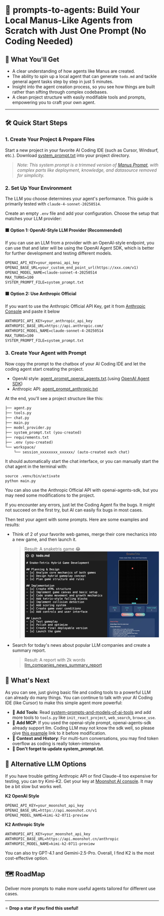 # 🚀 prompts-to-agents: Build Your Local Manus-Like Agents from Scratch with Just One Prompt (No Coding Needed)

## 🎁 What You'll Get

- A clear understanding of how agents like Manus are created.
- The ability to spin up a local agent that can generate `todo.md` and tackle general agent tasks step by step in just 5 minutes.
- Insight into the agent creation process, so you see how things are built rather than sifting through complex codebases.
- A clean project structure with easily modifiable tools and prompts, empowering you to craft your own agent.

---

## 🛠️ Quick Start Steps

### 1. Create Your Project & Prepare Files

Start a new project in your favorite AI Coding IDE (such as Cursor, Windsurf, etc.). Download [system_prompt.txt](./system_prompt.txt) into your project directory.

> _Note: This system prompt is a trimmed version of [Manus Prompt](https://github.com/x1xhlol/system-prompts-and-models-of-ai-tools/blob/main/Manus%20Agent%20Tools%20%26%20Prompt/Modules.txt), with complex parts like deployment, knowledge, and datasource removed for simplicity._

### 2. Set Up Your Environment

The LLM you choose determines your agent's performance. This guide is primarily tested with `claude-4-sonnet-20250514`.

Create an empty `.env` file and add your configuration. Choose the setup that matches your LLM provider:

#### 🟦 Option 1: OpenAI-Style LLM Provider (Recommended)

If you can use an LLM from a provider with an OpenAI-style endpoint, you can use that and later will be using the OpenAI Agent SDK, which is better for further development and testing different models. 

```
OPENAI_API_KEY=your_openai_api_key
OPENAI_BASE_URL=your_custom_end_point_url(https://xxx.com/v1)
OPENAI_MODEL_NAME=claude-sonnet-4-20250514
MAX_TURNS=100
SYSTEM_PROMPT_FILE=system_prompt.txt
```

#### 🟦 Option 2: Use Anthropic Official

If you want to use the Anthropic Official API Key, get it from [Anthropic Console](https://console.anthropic.com/settings/keys) and paste it below

```
ANTHROPIC_API_KEY=your_anthropic_api_key
ANTHROPIC_BASE_URL=https://api.anthropic.com/
ANTHROPIC_MODEL_NAME=claude-sonnet-4-20250514
MAX_TURNS=100
SYSTEM_PROMPT_FILE=system_prompt.txt
```

### 3. Create Your Agent with Prompt

Now copy the prompt to the chatbox of your AI Coding IDE and let the coding agent start creating the project. 
* OpenAI style: [agent_prompt_openai_agents.txt](./agent_prompt_openai_agents.txt).(using [OpenAI Agent SDK](https://github.com/openai/openai-agents-python))
* Anthropic API: [agent_prompt_anthropic.txt](agent_prompt_anthropic.txt) 

At the end, you'll see a project structure like this:
```
├── agent.py
├── tools.py
├── chat.py
├── main.py
├── model_provider.py
├── system_prompt.txt (you-created)
├── requirements.txt
├── .env (you-created)
└── workspace/ 
    └── session_xxxxxxxx_xxxxxx/ (auto-created each chat)
```

It should automatically start the chat interface, or you can manually start the chat agent in the terminal with:
```
source .venv/bin/activate
python main.py
```


You can also use the Anthropic Official API with openai-agents-sdk, but you may need some modifications to the project.

If you encounter any errors, just let the Coding Agent fix the bugs. It might not succeed on the first try, but AI can easily fix bugs in most cases.

Then test your agent with some prompts. Here are some examples and results:
* Think of 2 of your favorite web games, merge their core mechanics into a new game, and then launch it.

    >Result: A snaketris game 😂
    ![Snaketris Game Example](resources/example1.jpg)
    

* Search for today's news about popular LLM companies and create a summary report.

    >Result: A report with 2k words [llm_companies_news_summary_report](resources/llm_companies_news_summary_report.md)

## 🚀 What's Next

As you can see, just giving basic file and coding tools to a powerful LLM can already do many things. You can continue to talk with your AI Coding IDE (like Cursor) to make this simple agent more powerful:

* 🔧 **Add Tools**: Read [system-prompts-and-models-of-ai-tools](https://github.com/x1xhlol/system-prompts-and-models-of-ai-tools) and add more tools to `tools.py` like `init_react_project`, `web_search`, `browse_use`.
* 🔌 **Add MCP**: If you used the openai-style prompt, openai-agents-sdk already support llm. Coding LLM may not know the sdk well, so please give [this example](https://openai.github.io/openai-agents-python/mcp/) link to it before modification.
* 💬 **Context and History**: For multi-turn conversations, you may find token overflow as coding is really token-intensive.
* 📝 **Don't forget to update system_prompt.txt**.


## 🌟 Alternative LLM Options

If you have trouble getting Anthropic API or find Claude-4 too expensive for testing, you can try Kimi-K2. Get your key at [Moonshot AI console](https://platform.moonshot.cn/console/api-keys). It may be a bit slow but works well.

**K2 OpenAI Style**

```
OPENAI_API_KEY=your_moonshot_api_key
OPENAI_BASE_URL=https://api.moonshot.cn/v1
OPENAI_MODEL_NAME=kimi-k2-0711-preview
```

**K2 Anthropic Style**
```
ANTHROPIC_API_KEY=your_moonshot_api_key
ANTHROPIC_BASE_URL=https://api.moonshot.cn/anthropic
ANTHROPIC_MODEL_NAME=kimi-k2-0711-preview
```
You can also try GPT-4.1 and Gemini-2.5-Pro. Overall, I find K2 is the most cost-effective option.


## 🗺️ RoadMap
Deliver more prompts to make more useful agents tailored for different use cases.

---

⭐ **Drop a star if you find this useful!** 

